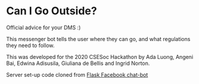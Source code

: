 # Can I Go Outside?
Official advice for your DMS :)

This messenger bot tells the user where they can go, and what regulations they need to follow.

This was developed for the 2020 CSESoc Hackathon by Ada Luong, Angeni Bai, Edwina Adisusila, Giuliana de Bellis and Ingrid Norton.

Server set-up code cloned from [Flask Facebook chat-bot](https://github.com/udodihor/flask-fb-bot)
